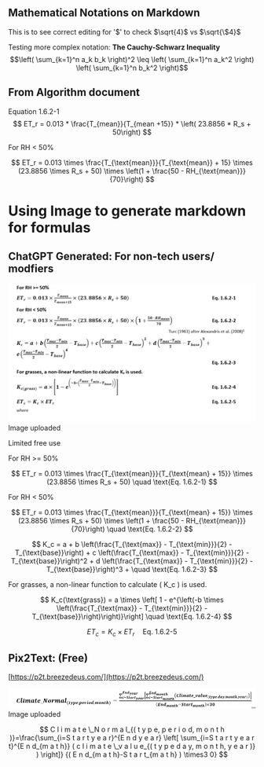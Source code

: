 ## Mathematical Notations on Markdown
This is to see correct editing for '\$' to check $`\sqrt{4}`$ vs $`\sqrt{\$4}`$


Testing more complex notation:
**The Cauchy-Schwarz Inequality**
$$\left( \sum_{k=1}^n a_k b_k \right)^2 \leq \left( \sum_{k=1}^n a_k^2 \right) \left( \sum_{k=1}^n b_k^2 \right)$$


## From Algorithm document
Equation 1.6.2-1
$$ ET_r = 0.013 * \frac{T_{mean}}{T_{mean +15}} * \left( 23.8856 * R_s + 50\right)  $$

For RH < 50%

$$
ET_r = 0.013 \times \frac{T_{\text{mean}}}{T_{\text{mean}} + 15} \times (23.8856 \times R_s + 50) \times \left(1 + \frac{50 - RH_{\text{mean}}}{70}\right)
$$

# Using Image to generate markdown for formulas

## ChatGPT Generated: For non-tech users/ modfiers

<img src="Screenshot 2024-08-01 135513.png"> Image uploaded</img>
<br>
 <p>Limited free use</p>

For RH >= 50%

$$
ET_r = 0.013 \times \frac{T_{\text{mean}}}{T_{\text{mean} + 15}} \times (23.8856 \times R_s + 50)
\quad \text{Eq. 1.6.2-1}
$$

For RH < 50%

$$
ET_r = 0.013 \times \frac{T_{\text{mean}}}{T_{\text{mean} + 15}} \times (23.8856 \times R_s + 50) \times \left(1 + \frac{50 - RH_{\text{mean}}}{70}\right)
\quad \text{Eq. 1.6.2-2}
$$

$$
K_c = a + b \left(\frac{T_{\text{max}} - T_{\text{min}}}{2} - T_{\text{base}}\right) + c \left(\frac{T_{\text{max}} - T_{\text{min}}}{2} - T_{\text{base}}\right)^2 + d \left(\frac{T_{\text{max}} - T_{\text{min}}}{2} - T_{\text{base}}\right)^3 +
\quad \text{Eq. 1.6.2-3}
$$

For grasses, a non-linear function to calculate \( K_c \) is used.

$$
K_c(\text{grass}) = a \times \left[ 1 - e^{\left(-b \times \left(\frac{T_{\text{max}} - T_{\text{min}}}{2} - T_{\text{base}}\right)\right)}\right]
\quad \text{Eq. 1.6.2-4}
$$

$$
ET_c = K_c \times ET_r
\quad \text{Eq. 1.6.2-5}
$$


## Pix2Text: (Free)
[https://p2t.breezedeus.com/](https://p2t.breezedeus.com/)

<img src = "\Screenshot 2024-08-01 134150.png">Image uploaded</img>


$$
C l i m a t e \_N o r m a l_{( t y p e, p e r i o d, m o n t h )}=\frac{\sum_{i=S t a r t y e a r}^{E n d y e a r} \left[ \sum_{i=S t a r t y e a r t}^{E n d_{m a t h}} ( c l i m a t e \_v a l u e_{( t y p e d a y, m o n t h, y e a r )} ) \right]} {( E n d_{m a t h}-S t a r t_{m a t h} ) \times3 0} 
$$
